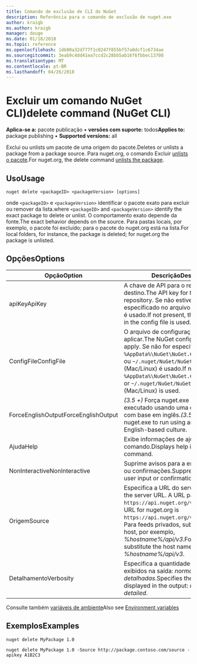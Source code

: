 ```yaml
---
title: Comando de exclusão de CLI do NuGet
description: Referência para o comando de exclusão de nuget.exe
author: kraigb
ms.author: kraigb
manager: douge
ms.date: 01/18/2018
ms.topic: reference
ms.openlocfilehash: 1db00a32d777f1c0247f855bf57a0dcf1c6734ae
ms.sourcegitcommit: 3eab9c4dd41ea7ccd2c28bb5ab16f6fbbec13708
ms.translationtype: MT
ms.contentlocale: pt-BR
ms.lasthandoff: 04/26/2018
---
```

# <a name="delete-command-nuget-cli"></a><span data-ttu-id="fde02-103">Excluir um comando NuGet CLI)</span><span class="sxs-lookup"><span data-stu-id="fde02-103">delete command (NuGet CLI)</span></span>

<span data-ttu-id="fde02-104">**Aplica-se a:** pacote publicação &bullet; **versões com suporte:** todos</span><span class="sxs-lookup"><span data-stu-id="fde02-104">**Applies to:** package publishing &bullet; **Supported versions:** all</span></span>

<span data-ttu-id="fde02-105">Exclui ou unlists um pacote de uma origem do pacote.</span><span class="sxs-lookup"><span data-stu-id="fde02-105">Deletes or unlists a package from a package source.</span></span> <span data-ttu-id="fde02-106">Para nuget.org, o comando Excluir [unlists o pacote](../policies/deleting-packages.md).</span><span class="sxs-lookup"><span data-stu-id="fde02-106">For nuget.org, the delete command [unlists the package](../policies/deleting-packages.md).</span></span>

## <a name="usage"></a><span data-ttu-id="fde02-107">Uso</span><span class="sxs-lookup"><span data-stu-id="fde02-107">Usage</span></span>

```cli
nuget delete <packageID> <packageVersion> [options]
```

<span data-ttu-id="fde02-108">onde `<packageID>` e `<packageVersion>` identificar o pacote exato para excluir ou remover da lista.</span><span class="sxs-lookup"><span data-stu-id="fde02-108">where `<packageID>` and `<packageVersion>` identify the exact package to delete or unlist.</span></span> <span data-ttu-id="fde02-109">O comportamento exato depende da fonte.</span><span class="sxs-lookup"><span data-stu-id="fde02-109">The exact behavior depends on the source.</span></span> <span data-ttu-id="fde02-110">Para pastas locais, por exemplo, o pacote foi excluído; para o pacote do nuget.org está na lista.</span><span class="sxs-lookup"><span data-stu-id="fde02-110">For local folders, for instance, the package is deleted; for nuget.org the package is unlisted.</span></span>

## <a name="options"></a><span data-ttu-id="fde02-111">Opções</span><span class="sxs-lookup"><span data-stu-id="fde02-111">Options</span></span>

| <span data-ttu-id="fde02-112">Opção</span><span class="sxs-lookup"><span data-stu-id="fde02-112">Option</span></span> | <span data-ttu-id="fde02-113">Descrição</span><span class="sxs-lookup"><span data-stu-id="fde02-113">Description</span></span> |
| --- | --- |
| <span data-ttu-id="fde02-114">apiKey</span><span class="sxs-lookup"><span data-stu-id="fde02-114">ApiKey</span></span> | <span data-ttu-id="fde02-115">A chave de API para o repositório de destino.</span><span class="sxs-lookup"><span data-stu-id="fde02-115">The API key for the target repository.</span></span> <span data-ttu-id="fde02-116">Se não estiver presente, o especificado no arquivo de configuração é usado.</span><span class="sxs-lookup"><span data-stu-id="fde02-116">If not present, the one specified in the config file is used.</span></span> |
| <span data-ttu-id="fde02-117">ConfigFile</span><span class="sxs-lookup"><span data-stu-id="fde02-117">ConfigFile</span></span> | <span data-ttu-id="fde02-118">O arquivo de configuração do NuGet para aplicar.</span><span class="sxs-lookup"><span data-stu-id="fde02-118">The NuGet configuration file to apply.</span></span> <span data-ttu-id="fde02-119">Se não for especificado, `%AppData%\NuGet\NuGet.Config` (Windows) ou `~/.nuget/NuGet/NuGet.Config` (Mac/Linux) é usado.</span><span class="sxs-lookup"><span data-stu-id="fde02-119">If not specified, `%AppData%\NuGet\NuGet.Config` (Windows) or `~/.nuget/NuGet/NuGet.Config` (Mac/Linux) is used.</span></span>|
| <span data-ttu-id="fde02-120">ForceEnglishOutput</span><span class="sxs-lookup"><span data-stu-id="fde02-120">ForceEnglishOutput</span></span> | <span data-ttu-id="fde02-121">*(3.5 +)*  Força nuget.exe para ser executado usando uma cultura invariável, com base em inglês.</span><span class="sxs-lookup"><span data-stu-id="fde02-121">*(3.5+)* Forces nuget.exe to run using an invariant, English-based culture.</span></span> |
| <span data-ttu-id="fde02-122">Ajuda</span><span class="sxs-lookup"><span data-stu-id="fde02-122">Help</span></span> | <span data-ttu-id="fde02-123">Exibe informações de ajuda para o comando.</span><span class="sxs-lookup"><span data-stu-id="fde02-123">Displays help information for the command.</span></span> |
| <span data-ttu-id="fde02-124">NonInteractive</span><span class="sxs-lookup"><span data-stu-id="fde02-124">NonInteractive</span></span> | <span data-ttu-id="fde02-125">Suprime avisos para a entrada do usuário ou confirmações.</span><span class="sxs-lookup"><span data-stu-id="fde02-125">Suppresses prompts for user input or confirmations.</span></span> |
| <span data-ttu-id="fde02-126">Origem</span><span class="sxs-lookup"><span data-stu-id="fde02-126">Source</span></span> | <span data-ttu-id="fde02-127">Especifica a URL do servidor.</span><span class="sxs-lookup"><span data-stu-id="fde02-127">Specifies the server URL.</span></span> <span data-ttu-id="fde02-128">A URL para nuget.org é `https://api.nuget.org/v3/index.json`.</span><span class="sxs-lookup"><span data-stu-id="fde02-128">The URL for nuget.org is `https://api.nuget.org/v3/index.json`.</span></span> <span data-ttu-id="fde02-129">Para feeds privados, substitua o nome de host, por exemplo, *%hostname%/api/v3*.</span><span class="sxs-lookup"><span data-stu-id="fde02-129">For private feeds, substitute the host name, for example, *%hostname%/api/v3*.</span></span> |
| <span data-ttu-id="fde02-130">Detalhamento</span><span class="sxs-lookup"><span data-stu-id="fde02-130">Verbosity</span></span> | <span data-ttu-id="fde02-131">Especifica a quantidade de detalhes exibidos na saída: *normal*, *silencioso*, *detalhadas*.</span><span class="sxs-lookup"><span data-stu-id="fde02-131">Specifies the amount of detail displayed in the output: *normal*, *quiet*, *detailed*.</span></span> |

<span data-ttu-id="fde02-132">Consulte também [variáveis de ambiente](cli-ref-environment-variables.md)</span><span class="sxs-lookup"><span data-stu-id="fde02-132">Also see [Environment variables](cli-ref-environment-variables.md)</span></span>

## <a name="examples"></a><span data-ttu-id="fde02-133">Exemplos</span><span class="sxs-lookup"><span data-stu-id="fde02-133">Examples</span></span>

```cli
nuget delete MyPackage 1.0

nuget delete MyPackage 1.0 -Source http://package.contoso.com/source -apikey A1B2C3
```
